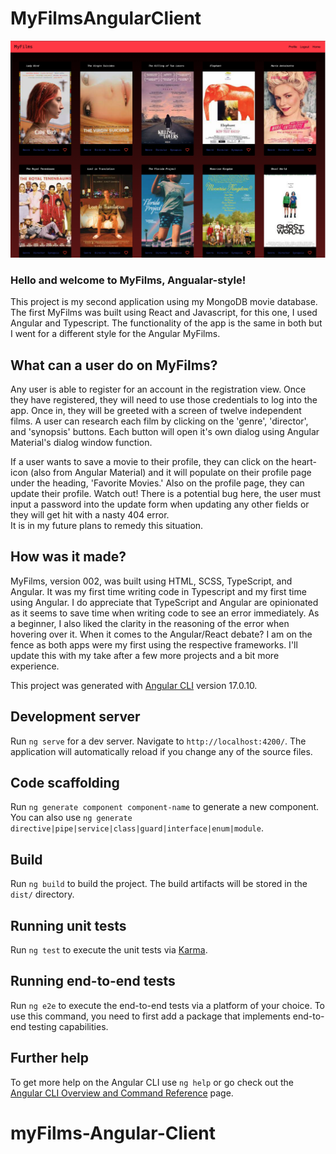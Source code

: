 # MyFilmsAngularClient

<img src="./MyFilmsHome.png">

### Hello and welcome to MyFilms, Angualar-style! 

This project is my second application using my MongoDB movie database.  The first MyFilms was built using React and Javascript, for this one, I used Angular and Typescript.  The functionality of the app is the same in both but I went for a different style for the Angular MyFilms.

## What can a user do on MyFilms?

Any user is able to register for an account in the registration view.  Once they have registered, they will need to use those credentials to log into the app. Once in, they will be greeted with a screen of twelve independent films.  A user can research each film by clicking on the 'genre', 'director', and 'synopsis' buttons.  Each button will open it's own dialog using Angular Material's dialog window function.  

If a user wants to save a movie to their profile, they can click on the heart-icon (also from Angular Material) and it will populate on their profile page under the heading, 'Favorite Movies.'  Also on the profile page, they can update their profile.  Watch out! There is a potential bug here, the user must input a password into the update form when updating any other fields or they will get hit with a nasty 404 error.  
It is in my future plans to remedy this situation.

## How was it made?
MyFilms, version 002, was built using HTML, SCSS, TypeScript, and Angular.  It was my first time writing code in Typescript and my first time using Angular.  I do appreciate that TypeScript and Angular are opinionated as it seems to save time when writing code to see an error immediately.  As a beginner, I also liked the clarity in the reasoning of the error when hovering over it.  When it comes to the Angular/React debate?  I am on the fence as both apps were my first using the respective frameworks.  I'll update this with my take after a few more projects and a bit more experience.


This project was generated with [Angular CLI](https://github.com/angular/angular-cli) version 17.0.10.

## Development server

Run `ng serve` for a dev server. Navigate to `http://localhost:4200/`. The application will automatically reload if you change any of the source files.

## Code scaffolding

Run `ng generate component component-name` to generate a new component. You can also use `ng generate directive|pipe|service|class|guard|interface|enum|module`.

## Build

Run `ng build` to build the project. The build artifacts will be stored in the `dist/` directory.

## Running unit tests

Run `ng test` to execute the unit tests via [Karma](https://karma-runner.github.io).

## Running end-to-end tests

Run `ng e2e` to execute the end-to-end tests via a platform of your choice. To use this command, you need to first add a package that implements end-to-end testing capabilities.

## Further help

To get more help on the Angular CLI use `ng help` or go check out the [Angular CLI Overview and Command Reference](https://angular.io/cli) page.
# myFilms-Angular-Client

